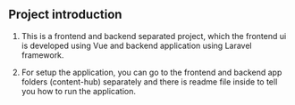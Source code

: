 ## Project introduction
1. This is a frontend and backend separated project, which the frontend ui is developed using Vue and backend application using Laravel framework.
   
2. For setup the application, you can go to the frontend and backend app folders (content-hub) separately and there is readme file inside to tell you how to run the application.